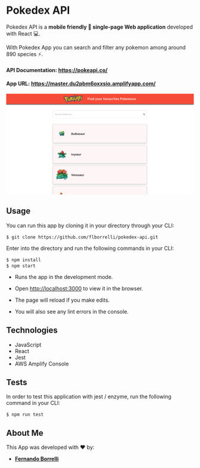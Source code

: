 # Pokedex API
Pokedex API is a **mobile friendly :iphone: single-page Web application** developed with React :computer:.  

With Pokedex App you can search and filter any pokemon among around 890 species :zap:.

#### API Documentation: https://pokeapi.co/

#### App URL: https://master.du2pbm6oxxsio.amplifyapp.com/

![](/public/images/home.png)

## Usage

You can run this app by cloning it in your directory through your CLI:

```
$ git clone https://github.com/flborrelli/pokedex-api.git
```

Enter into the directory and run the following commands in your CLI:
```
$ npm install
$ npm start
```

- Runs the app in the development mode.

- Open [http://localhost:3000](http://localhost:3000) to view it in the browser.

- The page will reload if you make edits.

- You will also see any lint errors in the console.

## Technologies

- JavaScript
- React
- Jest
- AWS Amplify Console

## Tests

In order to test this application with jest / enzyme, run the following command in your CLI:

```
$ npm run test
```

## About Me

This App was developed with :heart: by:

- [**Fernando Borrelli**](https://github.com/flborrelli)




